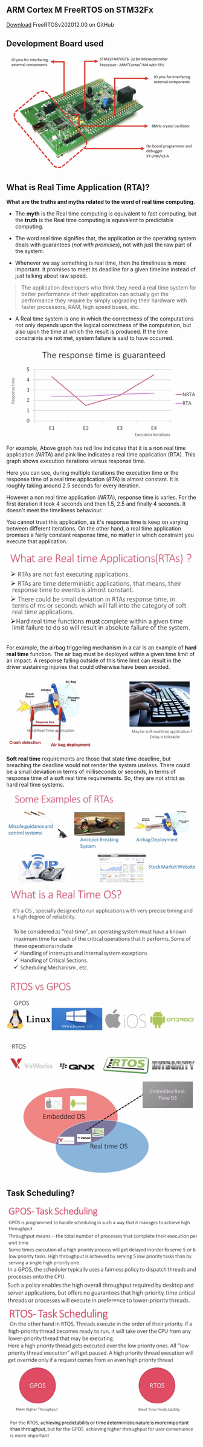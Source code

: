 ## ARM Cortex M FreeRTOS on STM32Fx

           
[Download](https://github.com/FreeRTOS/FreeRTOS/releases/download/202012.00/FreeRTOSv202012.00.zip)  FreeRTOSv202012.00 on GitHub    
    
		
		
## Development Board used  
     
		 
<img src="images/dev_board.png" alt="IDLE Task" title="IDLE Task">  		 		
     
		 
## What is Real Time Application (RTA)?     
     
		 		 
**What are the truths and myths related to the word of real time computing.**    
     
* The **myth** is the Real time computing is equivalent to fast computing, but the **truth** is the Real time computing is equivalent to predictable computing.     
     
		 
* The word real time signifies that, the application or the operating system deals with guarantees (_not with promises_), not with just the raw part of the system.   
     
		 
* Whenever we say something is real time, then the timeliness is more important. It promises to meet its deadline for a given timeline instead of just talking about raw speed.

> The application developers who think they need a real time system for better performance of their application can actually get the performance they require by simply upgrading their hardware with faster processors, RAM, high speed buses, etc.    
     
* A Real time system is one in which the correctness of the computations not only depends upon the logical correctness of the computation, but also upon the time at which the result is produced. If the time constraints are not met, system failure is said to have occurred.    
     
<img src="images/rta_graph.png" alt="Non ReatTime Vs RealTime" title="Non ReatTime Vs RealTime"> 		
    
		
For example, Above graph has red line indicates that it is a non real time application (_NRTA_) and pink line indicates a real time application (RTA). This graph shows execution iterations versus response time.    
      
Here you can see, during multiple iterations the execution time or the response time of a real time application (_RTA_) is almost constant. It is roughly taking around 2.5 seconds for every iteration.  
    
However a non real time application (_NRTA_), response time is varies. For the first iteration it took 4 seconds and then 1.5, 2.5 and finally 4 seconds. It doesn't meet the timeliness behaviour.

You cannot trust this application, as it's response time is keep on varying between different iterations. On the other hand, a real time application promises a fairly constant response time, no matter in which constraint you execute that application.   
    
		
<img src="images/rta_app.png" alt="Real time application" title="Real time application">    
     
	
For example, the airbag triggering mechanism in a car is an example of **hard real time** function. The air bag must be deployed within a given time limit of an impact. A response falling outside of this time limit can result in the driver sustaining injuries that could otherwise have been avoided.   
    
<img src="images/hard_rta.png" alt="Real time application" title="Real time application">   
     
		 
**Soft real time** requirements are those that state time deadline, but breaching the deadline would not render the system useless. There could be a small deviation in terms of milliseconds or seconds, in terms of response time of a soft real time requirements. So, they are not strict as hard real time systems.    
     
		 
<img src="images/rta_examples.png" alt="Examples of RTAs" title="Examples of RTAs">    
     
		 
<img src="images/rta_os.png" alt="RealTime Operating System" title="RealTime Operating System">   
     
		 
<img src="images/rtosvsgpos.png" alt="RTOS vs GPOS" title="RTOS vs GPOS">   
     
		 
<img src="images/embeddedos.png" alt="RTOS vs GPOS" title="RTOS vs GPOS">   	 		
     
		 
## Task Scheduling?  
     
		 
<img src="images/gpos_task_sched.png" alt="GPOS Task Scheduling" title="GPOS Task Scheduling">     
		 
<img src="images/rtos_task_sched.png" alt="GPOS Task Scheduling" title="RTOS Task Scheduling">   
		 
<img src="images/rtosvsgpos_tasksched.png" alt="RTOS vs GPOS Task Scheduling" title="RTOS vs GPOS Task Scheduling">    
     
		 
		 
     
		 
		 
      
			
			
     
		 
		 		 		 

     
